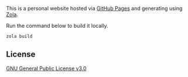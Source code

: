 This is a personal website hosted via [GitHub Pages](https://pages.github.com/)
and generating using [Zola](https://www.getzola.org/).

Run the command below to build it locally.

```sh
zola build
```

## License

[GNU General Public License v3.0](LICENSE)
